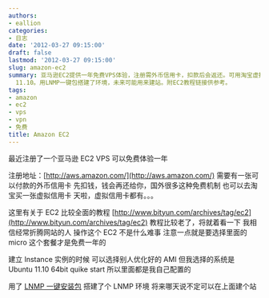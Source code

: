 ```yaml
---
authors:
- eallion
categories:
- 日志
date: '2012-03-27 09:15:00'
draft: false
lastmod: '2012-03-27 09:15:00'
slug: amazon-ec2
summary: 亚马逊EC2提供一年免费VPS体验，注册需外币信用卡，扣款后会返还。可用淘宝虚拟信用卡注册。免费套餐需选micro类型。创建实例时可选用优化好的AMI或自选系统如Ubuntu
  11.10。用LNMP一键包搭建了环境，未来可能用来建站。附EC2教程链接供参考。
tags:
- amazon
- ec2
- vps
- vpn
- 免费
title: Amazon EC2
---
```


最近注册了一个亚马逊 EC2 VPS
可以免费体验一年

注册地址：[http://aws.amazon.com/](http://aws.amazon.com/)
需要有一张可以付款的外币信用卡
先扣钱，钱会再还给你，国外很多这种免费机制
也可以去淘宝买一张虚拟信用卡
天啦，虚拟信用卡都有。。。

这里有关于 EC2 比较全面的教程
[http://www.bityun.com/archives/tag/ec2](http://www.bityun.com/archives/tag/ec2)
教程比较老了，将就着看一下
我相信经常折腾网站的人
操作这个 EC2 不是什么难事
注意一点就是要选择里面的 micro
这个套餐才是免费一年的

建立 Instance 实例的时候
可以选择别人优化好的 AMI
但我选择的系统是 Ubuntu 11.10 64bit quike start
所以里面都是我自己配置的

用了 [LNMP 一键安装包](http://lnmp.org) 搭建了个 LNMP 环境
将来哪天说不定可以在上面建个站